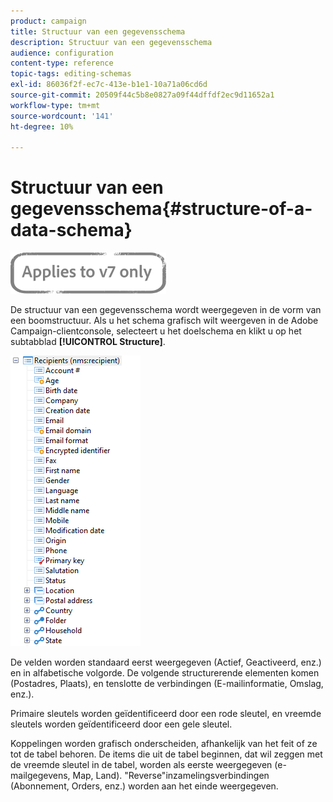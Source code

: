 ```yaml
---
product: campaign
title: Structuur van een gegevensschema
description: Structuur van een gegevensschema
audience: configuration
content-type: reference
topic-tags: editing-schemas
exl-id: 86036f2f-ec7c-413e-b1e1-10a71a06cd6d
source-git-commit: 20509f44c5b8e0827a09f44dffdf2ec9d11652a1
workflow-type: tm+mt
source-wordcount: '141'
ht-degree: 10%

---
```


# Structuur van een gegevensschema{#structure-of-a-data-schema}

![](../../assets/v7-only.svg)

De structuur van een gegevensschema wordt weergegeven in de vorm van een boomstructuur. Als u het schema grafisch wilt weergeven in de Adobe Campaign-clientconsole, selecteert u het doelschema en klikt u op het subtabblad **[!UICONTROL Structure]**.

![](assets/d_ncs_integration_schema_arbo.png)

De velden worden standaard eerst weergegeven (Actief, Geactiveerd, enz.) en in alfabetische volgorde. De volgende structurerende elementen komen (Postadres, Plaats), en tenslotte de verbindingen (E-mailinformatie, Omslag, enz.).

Primaire sleutels worden geïdentificeerd door een rode sleutel, en vreemde sleutels worden geïdentificeerd door een gele sleutel.

Koppelingen worden grafisch onderscheiden, afhankelijk van het feit of ze tot de tabel behoren. De items die uit de tabel beginnen, dat wil zeggen met de vreemde sleutel in de tabel, worden als eerste weergegeven (e-mailgegevens, Map, Land). &quot;Reverse&quot;inzamelingsverbindingen (Abonnement, Orders, enz.) worden aan het einde weergegeven.
